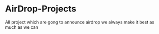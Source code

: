 # AirDrop-Projects
All project which are gong to announce airdrop
we always make it best as much as we can

